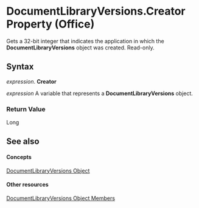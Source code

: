 
# DocumentLibraryVersions.Creator Property (Office)

Gets a 32-bit integer that indicates the application in which the  **DocumentLibraryVersions** object was created. Read-only.


## Syntax

 _expression_. **Creator**

 _expression_ A variable that represents a **DocumentLibraryVersions** object.


### Return Value

Long


## See also


#### Concepts


[DocumentLibraryVersions Object](075c0315-fade-6d45-9ab9-6c798f6f09ac.md)
#### Other resources


[DocumentLibraryVersions Object Members](c7f34212-6ee3-de3e-d6a7-11271093c622.md)
